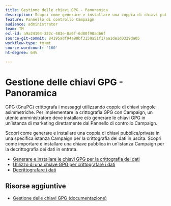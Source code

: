 ```yaml
---
title: Gestione delle chiavi GPG - Panoramica
description: Scopri come generare e installare una coppia di chiavi pubblica/privata in una specifica istanza Campaign per la crittografia dei dati in uscita. Scopri come importare e installare una chiave pubblica in un’istanza Campaign per la decrittografia dei dati in entrata.
feature: Pannello di controllo Campaign
audience: administrator
team: TM
exl-id: a9a24104-332c-483e-8a6f-6d80f90ad66f
source-git-commit: 84195adf94a98bf3150a51f17aa1de1d0329da05
workflow-type: tm+mt
source-wordcount: '160'
ht-degree: 64%

---
```


# Gestione delle chiavi GPG - Panoramica

GPG (GnuPG) crittografa i messaggi utilizzando coppie di chiavi singole asimmetriche. Per implementare la crittografia GPG con Campaign, un utente amministratore deve installare e/o generare le chiavi GPG in un’istanza di marketing direttamente dal Pannello di controllo Campaign.

Scopri come generare e installare una coppia di chiavi pubblica/privata in una specifica istanza Campaign per la crittografia dei dati in uscita. Scopri come importare e installare una chiave pubblica in un’istanza Campaign per la decrittografia dei dati in entrata.

* [Generare e installare le chiavi GPG per la crittografia dei dati](./generating-and-installing-gpg-keys-for-data-encryption.md)
* [Utilizzo di una chiave GPG per crittografare i dati](./using-a-gpg-key-to-encrypt-data.md)
* [Decrittografare i dati](./decrypting-data.md)

## Risorse aggiuntive

* [Gestione delle chiavi GPG (documentazione)](https://experienceleague.adobe.com/docs/control-panel/using/instances-settings/gpg-keys-management.html?lang=en)
